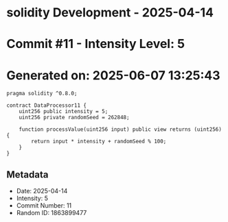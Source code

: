 ﻿# solidity Development - 2025-04-14
# Commit #11 - Intensity Level: 5
# Generated on: 2025-06-07 13:25:43
```solidity
pragma solidity ^0.8.0;

contract DataProcessor11 {
    uint256 public intensity = 5;
    uint256 private randomSeed = 262848;

    function processValue(uint256 input) public view returns (uint256) {
        return input * intensity + randomSeed % 100;
    }
}
```
## Metadata
- Date: 2025-04-14
- Intensity: 5
- Commit Number: 11
- Random ID: 1863899477
